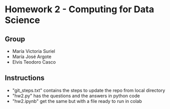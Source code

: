 # Homework 2 - Computing for Data Science

## Group

- María Victoria Suriel
- María José Argote
- Elvis Teodoro Casco

## Instructions

- "git_steps.txt" contains the steps to update the repo from local directory
- "hw2.py" has the questions and the answers in python code
- "hw2.ipynb" get the same but with a file ready to run in colab
